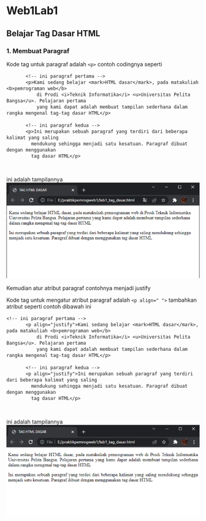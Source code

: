 # Web1Lab1

## Belajar Tag Dasar HTML

### 1. Membuat Paragraf
Kode tag untuk paragraf adalah `<p>`
contoh codingnya seperti 
 ```
        <!-- ini paragraf pertama -->
        <p>Kami sedang belajar <mark>HTML dasar</mark>, pada matakuliah <b>pemrograman web</b>
            di Prodi <i>Teknik Informatika</i> <u>Universitas Pelita Bangsa</u>. Pelajaran pertama
            yang kami dapat adalah membuat tampilan sederhana dalam rangka mengenal tag-tag dasar HTML</p>
  
        <!-- ini paragraf kedua -->
        <p>Ini merupakan sebuah paragraf yang terdiri dari beberapa kalimat yang saling
          mendukung sehingga menjadi satu kesatuan. Paragraf dibuat dengan menggunakan
          tag dasar HTML</p>
```
<br>

ini adalah tampilannya
![Gambar 1.1](screenshot/latihan1.1.PNG)
 
 Kemudian atur atribut paragraf contohnya menjadi justify

 Kode tag untuk mengatur atribut paragraf adalah `<p align=" ">`
 tambahkan atribut seperti contoh dibawah ini
 ```
 <!-- ini paragraf pertama -->
        <p align="justify">Kami sedang belajar <mark>HTML dasar</mark>, pada matakuliah <b>pemrograman web</b>
            di Prodi <i>Teknik Informatika</i> <u>Universitas Pelita Bangsa</u>. Pelajaran pertama
            yang kami dapat adalah membuat tampilan sederhana dalam rangka mengenal tag-tag dasar HTML</p>
  
        <!-- ini paragraf kedua -->
        <p align="justify">Ini merupakan sebuah paragraf yang terdiri dari beberapa kalimat yang saling
          mendukung sehingga menjadi satu kesatuan. Paragraf dibuat dengan menggunakan
          tag dasar HTML</p>
 ```
<br>

ini adalah tampilannya
![Gambar 1.2](screenshot/latihan1.2.PNG)
